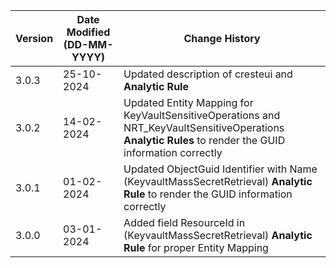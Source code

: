 | **Version** | **Date Modified (DD-MM-YYYY)** | **Change History**                                                       |
|-------------|--------------------------------|--------------------------------------------------------------------------|   
| 3.0.3       | 25-10-2024                     | Updated description of cresteui and **Analytic Rule**					  |         
| 3.0.2       | 14-02-2024                     | Updated Entity Mapping for KeyVaultSensitiveOperations and NRT_KeyVaultSensitiveOperations **Analytic Rules** to render the GUID information correctly| 
| 3.0.1       | 01-02-2024                     | Updated ObjectGuid Identifier with Name (KeyvaultMassSecretRetrieval) **Analytic Rule** to render the GUID information correctly| 
| 3.0.0       | 03-01-2024                     | Added field ResourceId in (KeyvaultMassSecretRetrieval) **Analytic Rule** for proper Entity Mapping| 
